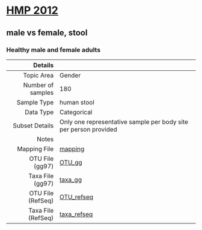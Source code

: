 # [HMP 2012]( ../docs/hmp.html )
## male vs female, stool

### Healthy male and female adults

| Details                   |                                                           |
| ------------------------: |-----------------------------------------------------------|
| Topic Area                | Gender                                                |
| Number of samples         | 180                                         |
| Sample Type               | human stool                                         |
| Data Type                 | Categorical                                           |
| Subset Details            | Only one representative sample per body site per person provided                                  |
| Notes                     |                                          |
| Mapping File              | [mapping]( ../datasets/hmp/mapping-sex.txt)        |
| OTU File (gg97)           | [OTU_gg]( ../datasets/hmp/gg/otutable.txt.zip)          |
| Taxa File (gg97)          | [taxa_gg]( ../datasets/hmp/gg/taxatable.txt)        |
| OTU File (RefSeq)         | [OTU_refseq]( ../datasets/hmp/refseq/otutable.txt)  |
| Taxa File (RefSeq)        | [taxa_refseq]( ../datasets/hmp/refseq/taxatable.txt)|